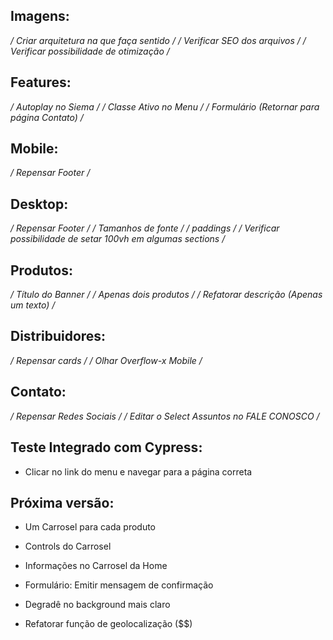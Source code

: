 ## Imagens:
  */ Criar arquitetura na que faça sentido /*
  */ Verificar SEO dos arquivos /*
  */ Verificar possibilidade de otimização /* <!-- Usei o https://tinypng.com/ -->

## Features:
  */ Autoplay no Siema /*
  */ Classe Ativo no Menu /*
  */ Formulário (Retornar para página Contato) /*

## Mobile: 
  */ Repensar Footer /*

## Desktop:
  */ Repensar Footer /*
  */ Tamanhos de fonte /*
   */ paddings /*
  */ Verificar possibilidade de setar 100vh em algumas sections /* <!--Solucionado com 50vh no banner, para preencher visualmente o site -->

## Produtos:
  */ Título do Banner /*
  */ Apenas dois produtos /*
  */ Refatorar descrição (Apenas um texto) /*

## Distribuidores:
  */ Repensar cards /*
  */ Olhar Overflow-x Mobile /*

## Contato:
  */ Repensar Redes Sociais /*
  */ Editar o Select Assuntos no FALE CONOSCO /*

## Teste Integrado com Cypress:
  - Clicar no link do menu e navegar para a página correta

## Próxima versão:
  - Um Carrosel para cada produto
  - Controls do Carrosel
  - Informações no Carrosel da Home
  - Formulário: Emitir mensagem de confirmação
  - Degradê no background mais claro

  - Refatorar função de geolocalização ($$)
